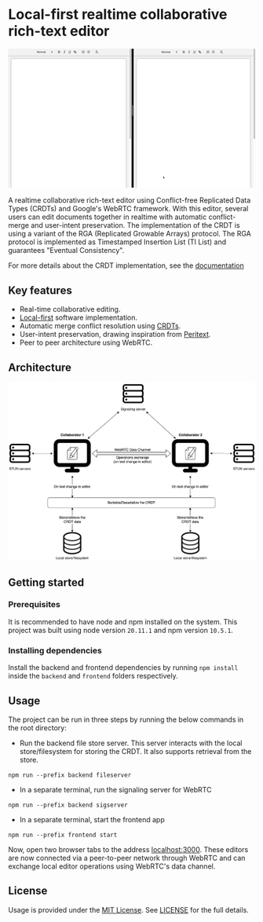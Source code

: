 # Local-first realtime collaborative rich-text editor

![text editor demo](https://raw.githubusercontent.com/priyangshupal/documentation-images/main/collaborative-text-editor/collaborative-text-editor-demo.gif)

A realtime collaborative rich-text editor using Conflict-free Replicated Data Types (CRDTs) and Google's WebRTC framework. With this editor, several users can edit documents together in realtime with automatic conflict-merge and user-intent preservation. The implementation of the CRDT is using a variant of the RGA (Replicated Growable Arrays) protocol. The RGA protocol is implemented as Timestamped Insertion List (TI List) and guarantees "Eventual Consistency".

For more details about the CRDT implementation, see the [documentation](./docs/README.md)

## Key features

- Real-time collaborative editing.
- [Local-first](https://martin.kleppmann.com/papers/local-first.pdf) software implementation.
- Automatic merge conflict resolution using [CRDTs](https://en.wikipedia.org/wiki/Conflict-free_replicated_data_type).
- User-intent preservation, drawing inspiration from [Peritext](https://www.inkandswitch.com/peritext/static/cscw-publication.pdf).
- Peer to peer architecture using WebRTC.

## Architecture

![architecture diagram](https://raw.githubusercontent.com/priyangshupal/documentation-images/main/collaborative-text-editor/architecture.svg)

## Getting started

### Prerequisites

It is recommended to have node and npm installed on the system. This project was built using node version `20.11.1` and npm version `10.5.1`.

### Installing dependencies

Install the backend and frontend dependencies by running `npm install` inside the `backend` and `frontend` folders respectively.

## Usage

The project can be run in three steps by running the below commands in the root directory:

- Run the backend file store server. This server interacts with the local store/filesystem for storing the CRDT. It also supports retrieval from the store.

```
npm run --prefix backend fileserver
```

- In a separate terminal, run the signaling server for WebRTC

```
npm run --prefix backend sigserver
```

- In a separate terminal, start the frontend app

```
npm run --prefix frontend start
```

Now, open two browser tabs to the address [localhost:3000](http://localhost:3000/). These editors are now connected via a peer-to-peer network through WebRTC and can exchange local editor operations using WebRTC's data channel.

## License

Usage is provided under the [MIT License](https://opensource.org/license/mit). See [LICENSE](./LICENSE) for the full details.

